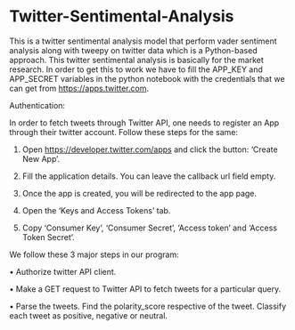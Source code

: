 # Twitter-Sentimental-Analysis

This is a twitter sentimental analysis model that perform vader sentiment analysis along with tweepy on twitter data which is a Python-based approach. This twitter sentimental analysis is basically for the market research. In order to get this to work we have to fill the APP_KEY and APP_SECRET variables in the python notebook with the credentials that we can get from https://apps.twitter.com.

Authentication:

In order to fetch tweets through Twitter API, one needs to register an App through their twitter account. Follow these steps for the same:

1.	Open https://developer.twitter.com/apps and click the button: ‘Create New App’.

2.	Fill the application details. You can leave the callback url field empty.

3.	Once the app is created, you will be redirected to the app page.

4.	Open the ‘Keys and Access Tokens’ tab.

5.	Copy ‘Consumer Key’, ‘Consumer Secret’, ‘Access token’ and ‘Access Token Secret’.

We follow these 3 major steps in our program:

•	Authorize twitter API client.

•	Make a GET request to Twitter API to fetch tweets for a particular query.

•	Parse the tweets. Find the polarity_score respective of the tweet. Classify each tweet as positive, negative or neutral.
